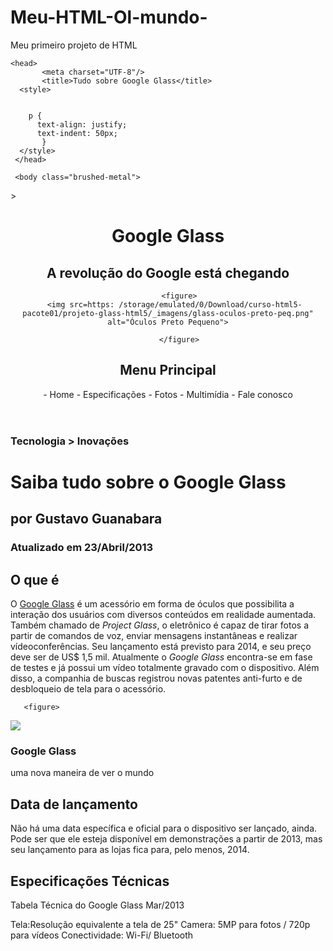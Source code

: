 # Meu-HTML-Ol-mundo-
Meu primeiro projeto de HTML 
<!DOCTYPE html>

   <html lang="pt-br">
     
    <head>
           <meta charset="UTF-8"/>
           <title>Tudo sobre Google Glass</title>
      <style>
     
        
        p {
          text-align: justify;
          text-indent: 50px;
           }
      </style>
     </head>
     
     <body class="brushed-metal">

  <!-- seu conteúdo -->

</body>
     <div id="interface">>
       <header id="cabesario">
     <hgroup>
<h1>Google Glass</h1>
<h2>A revolução do Google está chegando</h2>
</hgroup>

         <figure>
       <img src=https: /storage/emulated/0/Download/curso-html5-pacote01/projeto-glass-html5/_imagens/glass-oculos-preto-peq.png" alt="Óculos Preto Pequeno">

         </figure>
<h2>Menu Principal</h2>
<p>- Home
- Especificações
- Fotos
- Multimídia
- Fale conosco</p>

   </header>      
 <hgroup>        
<h3>Tecnologia > Inovações</h3>
<h1>Saiba tudo sobre o Google Glass</h1>
<h2>por Gustavo Guanabara</h2>
<h3>Atualizado em 23/Abril/2013</h3>
</hroup>
       
       
<h2>O que é</h2>
<p>O <span style="text-decoration: underline;">Google Glass</span> é um acessório em forma de óculos que possibilita a interação dos usuários com diversos conteúdos em realidade aumentada. Também chamado de <i>Project Glass</i>, o eletrônico é capaz de tirar fotos a partir de comandos de voz, enviar mensagens instantâneas e realizar vídeoconferências. Seu lançamento está previsto para 2014, e seu preço deve ser de US$ 1,5 mil. Atualmente o <em>Google Glass</em> encontra-se em fase de testes e já possui um vídeo totalmente gravado com o dispositivo. Além disso, a companhia de buscas registrou novas patentes anti-furto e de desbloqueio de tela para o acessório.</p>

       <figure>   
<img src="https://i.postimg.cc/MHjQg0mV/glass-quadro-homem-mulher-1.jpg"/>
    <figcaption>
      <h3>Google Glass</h3>
      <p>uma nova maneira de ver o mundo</>
     </figcaption>
       </figure>
<h2>Data de lançamento</h2>
<p>Não há uma data específica e oficial para o dispositivo ser lançado, ainda. Pode ser que ele esteja disponível em demonstrações a partir de 2013, mas seu lançamento para as lojas fica para, pelo menos, 2014.</p>

<h2>Especificações Técnicas</h2>
<p>Tabela Técnica do Google Glass Mar/2013

Tela:Resolução equivalente a tela de 25"
Camera: 5MP para fotos / 720p para vídeos
Conectividade: Wi-Fi/ Bluetooth
